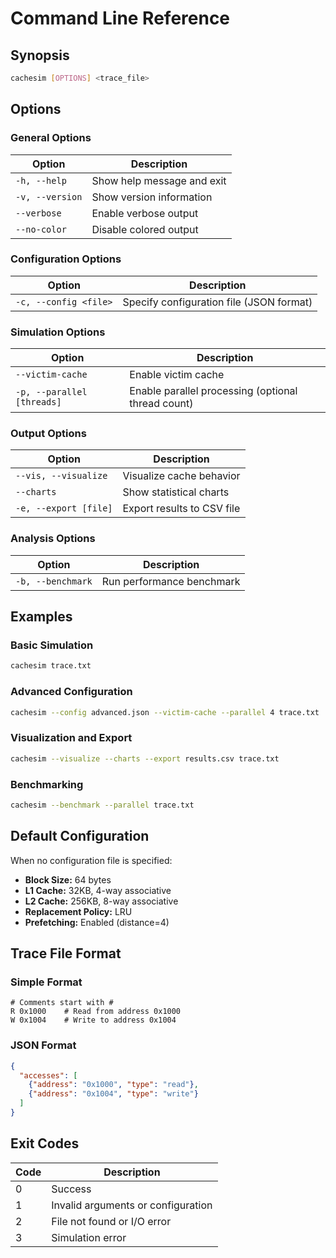 # Command Line Reference

## Synopsis

```bash
cachesim [OPTIONS] <trace_file>
```

## Options

### General Options

| Option | Description |
|--------|-------------|
| `-h, --help` | Show help message and exit |
| `-v, --version` | Show version information |
| `--verbose` | Enable verbose output |
| `--no-color` | Disable colored output |

### Configuration Options

| Option | Description |
|--------|-------------|
| `-c, --config <file>` | Specify configuration file (JSON format) |

### Simulation Options

| Option | Description |
|--------|-------------|
| `--victim-cache` | Enable victim cache |
| `-p, --parallel [threads]` | Enable parallel processing (optional thread count) |

### Output Options

| Option | Description |
|--------|-------------|
| `--vis, --visualize` | Visualize cache behavior |
| `--charts` | Show statistical charts |
| `-e, --export [file]` | Export results to CSV file |

### Analysis Options

| Option | Description |
|--------|-------------|
| `-b, --benchmark` | Run performance benchmark |

## Examples

### Basic Simulation
```bash
cachesim trace.txt
```

### Advanced Configuration
```bash
cachesim --config advanced.json --victim-cache --parallel 4 trace.txt
```

### Visualization and Export
```bash
cachesim --visualize --charts --export results.csv trace.txt
```

### Benchmarking
```bash
cachesim --benchmark --parallel trace.txt
```

## Default Configuration

When no configuration file is specified:
- **Block Size:** 64 bytes
- **L1 Cache:** 32KB, 4-way associative
- **L2 Cache:** 256KB, 8-way associative
- **Replacement Policy:** LRU
- **Prefetching:** Enabled (distance=4)

## Trace File Format

### Simple Format
```
# Comments start with #
R 0x1000    # Read from address 0x1000
W 0x1004    # Write to address 0x1004
```

### JSON Format
```json
{
  "accesses": [
    {"address": "0x1000", "type": "read"},
    {"address": "0x1004", "type": "write"}
  ]
}
```

## Exit Codes

| Code | Description |
|------|-------------|
| 0 | Success |
| 1 | Invalid arguments or configuration |
| 2 | File not found or I/O error |
| 3 | Simulation error |